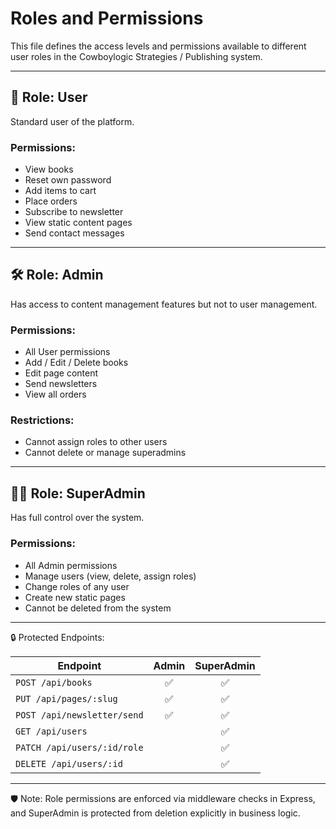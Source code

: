 # Roles and Permissions

This file defines the access levels and permissions available to different user roles in the Cowboylogic Strategies / Publishing system.

---

## 👤 Role: User

Standard user of the platform.

### Permissions:
- View books
- Reset own password
- Add items to cart
- Place orders
- Subscribe to newsletter
- View static content pages
- Send contact messages

---

## 🛠️ Role: Admin

Has access to content management features but not to user management.

### Permissions:
- All User permissions
- Add / Edit / Delete books
- Edit page content
- Send newsletters
- View all orders

### Restrictions:
- Cannot assign roles to other users
- Cannot delete or manage superadmins

---

## 🧙‍♂️ Role: SuperAdmin

Has full control over the system.

### Permissions:
- All Admin permissions
- Manage users (view, delete, assign roles)
- Change roles of any user
- Create new static pages
- Cannot be deleted from the system

---

🔒 Protected Endpoints:

| Endpoint                     | Admin | SuperAdmin |
|-----------------------------|:-----:|:----------:|
| `POST /api/books`           |  ✅   |     ✅     |
| `PUT /api/pages/:slug`      |  ✅   |     ✅     |
| `POST /api/newsletter/send`|  ✅   |     ✅     |
| `GET /api/users`            |       |     ✅     |
| `PATCH /api/users/:id/role`|       |     ✅     |
| `DELETE /api/users/:id`     |       |     ✅     |

---

🛡 Note: Role permissions are enforced via middleware checks in Express, and SuperAdmin is protected from deletion explicitly in business logic.